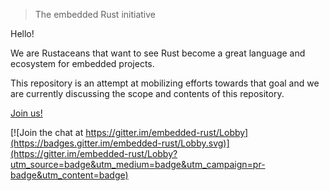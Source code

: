 > The embedded Rust initiative

Hello!

We are Rustaceans that want to see Rust become a great language and ecosystem for embedded projects.

This repository is an attempt at mobilizing efforts towards that goal and we are currently
discussing the scope and contents of this repository.

[Join us!](https://github.com/japaric/embedded-rust/issues/#1)



[![Join the chat at https://gitter.im/embedded-rust/Lobby](https://badges.gitter.im/embedded-rust/Lobby.svg)](https://gitter.im/embedded-rust/Lobby?utm_source=badge&utm_medium=badge&utm_campaign=pr-badge&utm_content=badge)